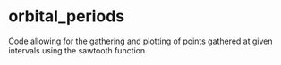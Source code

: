 # orbital_periods
Code allowing for the gathering and plotting of points gathered at given intervals using the sawtooth function
